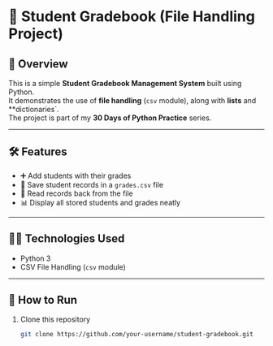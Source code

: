 # 📘 Student Gradebook (File Handling Project)

## 📌 Overview
This is a simple **Student Gradebook Management System** built using Python.  
It demonstrates the use of **file handling** (`csv` module), along with **lists** and **dictionaries`.  
The project is part of my **30 Days of Python Practice** series.

---

## 🛠 Features
- ➕ Add students with their grades  
- 💾 Save student records in a `grades.csv` file  
- 📂 Read records back from the file  
- 📊 Display all stored students and grades neatly  

---

## 🧑‍💻 Technologies Used
- Python 3  
- CSV File Handling (`csv` module)  

---

## 🚀 How to Run
1. Clone this repository  
   ```bash
   git clone https://github.com/your-username/student-gradebook.git
